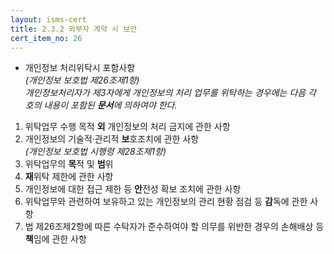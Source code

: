 ```yaml
---
layout: isms-cert
title: 2.3.2 외부자 계약 시 보안
cert_item_no: 26
---
```


- 개인정보 처리위탁시 포함사항  
_(개인정보 보호법 제26조제1항)_  
_개인정보처리자가 제3자에게 개인정보의 처리 업무를 위탁하는 경우에는 다음 각 호의 내용이 포함된 **문서**에 의하여야 한다._
1. 위탁업무 수행 목적 **외** 개인정보의 처리 금지에 관한 사항
2. 개인정보의 기술적·관리적 **보**호조치에 관한 사항  
_(개인정보 보호법 시행령 제28조제1항)_
3. 위탁업무의 **목**적 및 **범**위
4. **재**위탁 제한에 관한 사항
5. 개인정보에 대한 접근 제한 등 **안**전성 확보 조치에 관한 사항
6. 위탁업무와 관련하여 보유하고 있는 개인정보의 관리 현황 점검 등 **감**독에 관한 사항
7. 법 제26조제2항에 따른 수탁자가 준수하여야 할 의무를 위반한 경우의 손해배상 등 **책**임에 관한 사항





